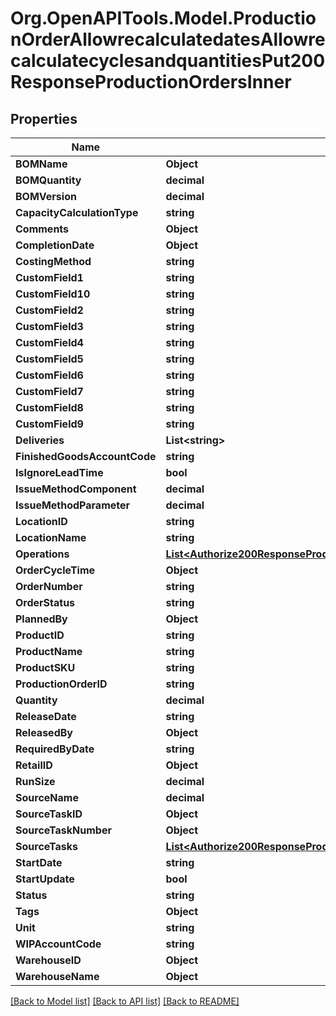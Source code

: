 # Org.OpenAPITools.Model.ProductionOrderAllowrecalculatedatesAllowrecalculatecyclesandquantitiesPut200ResponseProductionOrdersInner

## Properties

Name | Type | Description | Notes
------------ | ------------- | ------------- | -------------
**BOMName** | **Object** |  | [optional] 
**BOMQuantity** | **decimal** |  | [optional] 
**BOMVersion** | **decimal** |  | [optional] 
**CapacityCalculationType** | **string** |  | [optional] 
**Comments** | **Object** |  | [optional] 
**CompletionDate** | **Object** |  | [optional] 
**CostingMethod** | **string** |  | [optional] 
**CustomField1** | **string** |  | [optional] 
**CustomField10** | **string** |  | [optional] 
**CustomField2** | **string** |  | [optional] 
**CustomField3** | **string** |  | [optional] 
**CustomField4** | **string** |  | [optional] 
**CustomField5** | **string** |  | [optional] 
**CustomField6** | **string** |  | [optional] 
**CustomField7** | **string** |  | [optional] 
**CustomField8** | **string** |  | [optional] 
**CustomField9** | **string** |  | [optional] 
**Deliveries** | **List&lt;string&gt;** |  | [optional] 
**FinishedGoodsAccountCode** | **string** |  | [optional] 
**IsIgnoreLeadTime** | **bool** |  | [optional] 
**IssueMethodComponent** | **decimal** |  | [optional] 
**IssueMethodParameter** | **decimal** |  | [optional] 
**LocationID** | **string** |  | [optional] 
**LocationName** | **string** |  | [optional] 
**Operations** | [**List&lt;Authorize200ResponseProductionOrdersInnerOperationsInner&gt;**](Authorize200ResponseProductionOrdersInnerOperationsInner.md) |  | [optional] 
**OrderCycleTime** | **Object** |  | [optional] 
**OrderNumber** | **string** |  | [optional] 
**OrderStatus** | **string** |  | [optional] 
**PlannedBy** | **Object** |  | [optional] 
**ProductID** | **string** |  | [optional] 
**ProductName** | **string** |  | [optional] 
**ProductSKU** | **string** |  | [optional] 
**ProductionOrderID** | **string** |  | [optional] 
**Quantity** | **decimal** |  | [optional] 
**ReleaseDate** | **string** |  | [optional] 
**ReleasedBy** | **Object** |  | [optional] 
**RequiredByDate** | **string** |  | [optional] 
**RetailID** | **Object** |  | [optional] 
**RunSize** | **decimal** |  | [optional] 
**SourceName** | **decimal** |  | [optional] 
**SourceTaskID** | **Object** |  | [optional] 
**SourceTaskNumber** | **Object** |  | [optional] 
**SourceTasks** | [**List&lt;Authorize200ResponseProductionOrdersInnerSourceTasksInner&gt;**](Authorize200ResponseProductionOrdersInnerSourceTasksInner.md) |  | [optional] 
**StartDate** | **string** |  | [optional] 
**StartUpdate** | **bool** |  | [optional] 
**Status** | **string** |  | [optional] 
**Tags** | **Object** |  | [optional] 
**Unit** | **string** |  | [optional] 
**WIPAccountCode** | **string** |  | [optional] 
**WarehouseID** | **Object** |  | [optional] 
**WarehouseName** | **Object** |  | [optional] 

[[Back to Model list]](../README.md#documentation-for-models) [[Back to API list]](../README.md#documentation-for-api-endpoints) [[Back to README]](../README.md)

